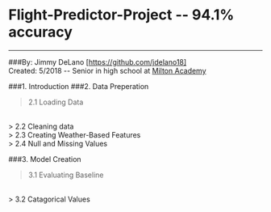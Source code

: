 # Flight-Predictor-Project -- 94.1% accuracy

---

###By: Jimmy DeLano  [https://github.com/jdelano18] <br> Created: 5/2018 -- Senior in high school at [Milton Academy](https://www.milton.edu/)

###1.   Introduction
###2.   Data Preperation 
> 2.1 Loading Data 
<br>
> 2.2 Cleaning data
<br>
> 2.3 Creating Weather-Based Features
<br>
> 2.4 Null and Missing Values



###3. Model Creation
> 3.1 Evaluating Baseline
<br>
> 3.2 Catagorical Values
<br>

